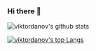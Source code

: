 ### Hi there 👋


![viktordanov's github stats](https://github-readme-stats.vercel.app/api?username=viktordanov&show_icons=true&count_private=true)


[![viktordanov's top Langs](https://github-readme-stats.vercel.app/api/top-langs/?username=viktordanov&layout=compact&count_private=true)](https://github.com/anuraghazra/github-readme-stats)

